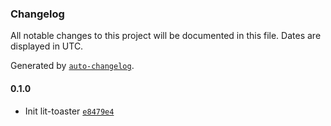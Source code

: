 ### Changelog

All notable changes to this project will be documented in this file. Dates are displayed in UTC.

Generated by [`auto-changelog`](https://github.com/CookPete/auto-changelog).

#### 0.1.0

- Init lit-toaster [`e8479e4`](https://github.com/brysonbw/lit-toaster/commit/e8479e4a0c981d2a5fbf33657c222ed298657a83)

